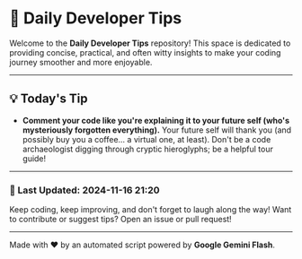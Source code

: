 
# 🌟 Daily Developer Tips

Welcome to the **Daily Developer Tips** repository! This space is dedicated to providing concise, practical, and often witty insights to make your coding journey smoother and more enjoyable.

---

## 💡 Today's Tip

- **Comment your code like you're explaining it to your future self (who's mysteriously forgotten everything).**  Your future self will thank you (and possibly buy you a coffee... a virtual one, at least).  Don't be a code archaeologist digging through cryptic hieroglyphs; be a helpful tour guide!

---

### 📅 Last Updated: 2024-11-16 21:20

Keep coding, keep improving, and don't forget to laugh along the way! Want to contribute or suggest tips? Open an issue or pull request!

---

Made with ❤️ by an automated script powered by **Google Gemini Flash**.
